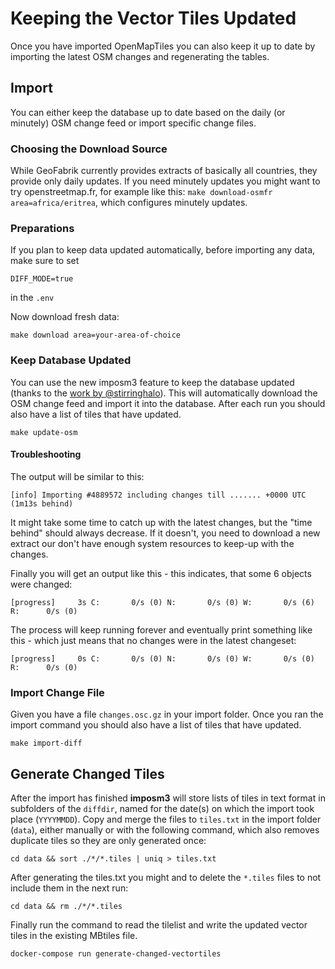 # Keeping the Vector Tiles Updated

Once you have imported OpenMapTiles you can also keep it up to date by importing the latest OSM changes and
regenerating the tables.

## Import

You can either keep the database up to date based on the daily (or minutely) OSM change feed
or import specific change files.

### Choosing the Download Source

While GeoFabrik currently provides extracts of basically all countries, they provide only daily updates. 
If you need minutely updates you might want to try openstreetmap.fr, for example like this: `make download-osmfr area=africa/eritrea`, which configures minutely updates.

### Preparations

If you plan to keep data updated automatically, before importing any data, make sure to set 

```
DIFF_MODE=true
```
    
in the `.env`

Now download fresh data:

``` 
make download area=your-area-of-choice
```

### Keep Database Updated

You can use the new imposm3 feature to keep the database updated (thanks to the [work by @stirringhalo](https://github.com/openmaptiles/openmaptiles/pull/131)). This will automatically download
the OSM change feed and import it into the database.
After each run you should also have a list of tiles that have updated.

```
make update-osm
```

#### Troubleshooting

The output will be similar to this:

``` 
[info] Importing #4889572 including changes till ....... +0000 UTC (1m13s behind)
``` 

It might take some time to catch up with the latest changes, but the "time behind" should always decrease. If it doesn't, you need to download a new extract our don't have enough system resources to keep-up with the changes.

Finally you will get an output like this - this indicates, that some 6 objects were changed:

```
[progress]     3s C:       0/s (0) N:       0/s (0) W:       0/s (6) R:      0/s (0)
```

The process will keep running forever and eventually print something like this - which just means that no changes were in the latest changeset:

```
[progress]     0s C:       0/s (0) N:       0/s (0) W:       0/s (0) R:      0/s (0)
```

### Import Change File

Given you have a file `changes.osc.gz` in your import folder. Once you ran the import command you should also have a list of tiles that have updated.

```
make import-diff
```

## Generate Changed Tiles

After the import has finished **imposm3** will store lists of tiles in text format in subfolders of the `diffdir`,
named for the date(s) on which the import took place (`YYYYMMDD`).
Copy and merge the files to `tiles.txt` in the import folder (`data`), either manually or with the following command, which also removes duplicate tiles so they are only generated once:  

```
cd data && sort ./*/*.tiles | uniq > tiles.txt
```

After generating the tiles.txt you might and to delete the `*.tiles` files to not include them in the next run:

```
cd data && rm ./*/*.tiles
```

Finally run the command to read the tilelist and write the updated vector tiles in the existing MBtiles file.

```
docker-compose run generate-changed-vectortiles
```
